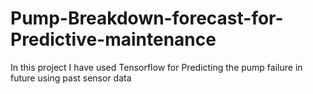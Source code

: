 # Pump-Breakdown-forecast-for-Predictive-maintenance
In this project I have used Tensorflow for Predicting the pump failure in future using past sensor data
